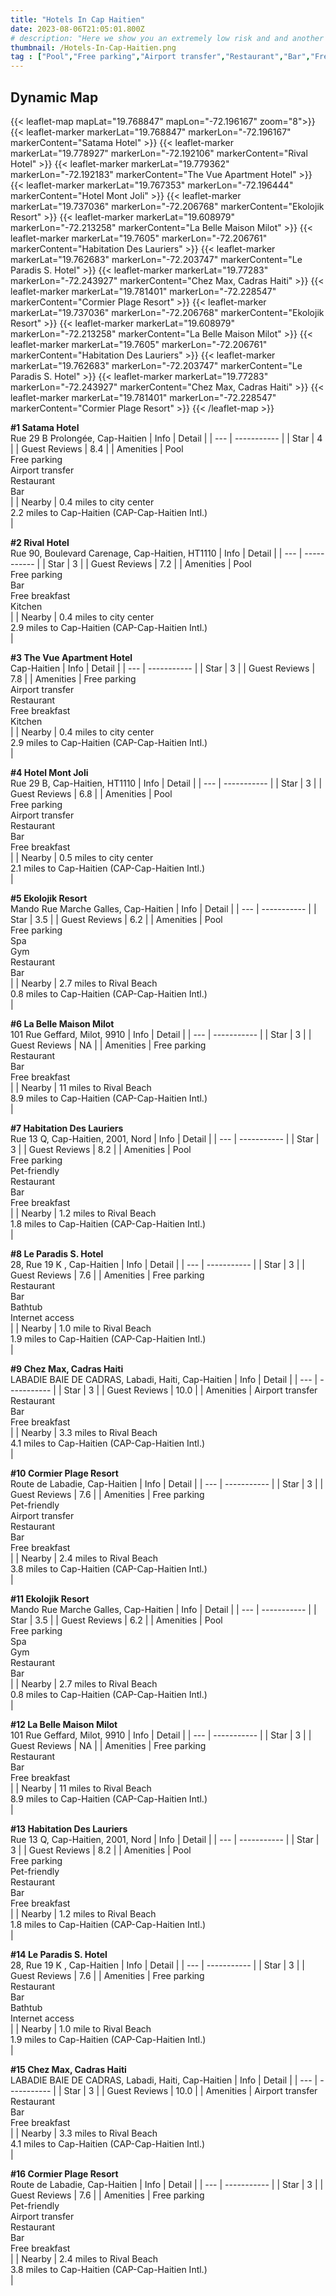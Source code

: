 ```yaml
---
title: "Hotels In Cap Haitien"
date: 2023-08-06T21:05:01.800Z
# description: "Here we show you an extremely low risk and and another medium risk approach to earn passive income "
thumbnail: /Hotels-In-Cap-Haitien.png
tag : ["Pool","Free parking","Airport transfer","Restaurant","Bar","Free breakfast","Kitchen","Spa","Gym","Pet-friendly","Bathtub","Internet access"]
---
```


## Dynamic Map
{{< leaflet-map  mapLat="19.768847" mapLon="-72.196167" zoom="8">}}
    {{< leaflet-marker markerLat="19.768847" markerLon="-72.196167" markerContent="Satama Hotel" >}}
    {{< leaflet-marker markerLat="19.778927" markerLon="-72.192106" markerContent="Rival Hotel" >}}
    {{< leaflet-marker markerLat="19.779362" markerLon="-72.192183" markerContent="The Vue Apartment Hotel" >}}
    {{< leaflet-marker markerLat="19.767353" markerLon="-72.196444" markerContent="Hotel Mont Joli" >}}
    {{< leaflet-marker markerLat="19.737036" markerLon="-72.206768" markerContent="Ekolojik Resort" >}}
    {{< leaflet-marker markerLat="19.608979" markerLon="-72.213258" markerContent="La Belle Maison Milot" >}}
    {{< leaflet-marker markerLat="19.7605" markerLon="-72.206761" markerContent="Habitation Des Lauriers" >}}
    {{< leaflet-marker markerLat="19.762683" markerLon="-72.203747" markerContent="Le Paradis S. Hotel" >}}
    {{< leaflet-marker markerLat="19.77283" markerLon="-72.243927" markerContent="Chez Max, Cadras Haiti" >}}
    {{< leaflet-marker markerLat="19.781401" markerLon="-72.228547" markerContent="Cormier Plage Resort" >}}
    {{< leaflet-marker markerLat="19.737036" markerLon="-72.206768" markerContent="Ekolojik Resort" >}}
    {{< leaflet-marker markerLat="19.608979" markerLon="-72.213258" markerContent="La Belle Maison Milot" >}}
    {{< leaflet-marker markerLat="19.7605" markerLon="-72.206761" markerContent="Habitation Des Lauriers" >}}
    {{< leaflet-marker markerLat="19.762683" markerLon="-72.203747" markerContent="Le Paradis S. Hotel" >}}
    {{< leaflet-marker markerLat="19.77283" markerLon="-72.243927" markerContent="Chez Max, Cadras Haiti" >}}
    {{< leaflet-marker markerLat="19.781401" markerLon="-72.228547" markerContent="Cormier Plage Resort" >}}
{{< /leaflet-map >}}


**#1 Satama Hotel**<br>Rue 29 B Prolongée, Cap-Haitien
| Info | Detail |
| --- | ----------- |
| Star | 4 |
| Guest Reviews | 8.4 |
| Amenities | Pool<br>Free parking<br>Airport transfer<br>Restaurant<br>Bar<br> |
| Nearby | 0.4 miles to city center<br>2.2 miles to Cap-Haitien (CAP-Cap-Haitien Intl.)<br> |

**#2 Rival Hotel**<br>Rue 90, Boulevard Carenage, Cap-Haitien, HT1110
| Info | Detail |
| --- | ----------- |
| Star | 3 |
| Guest Reviews | 7.2 |
| Amenities | Pool<br>Free parking<br>Bar<br>Free breakfast<br>Kitchen<br> |
| Nearby | 0.4 miles to city center<br>2.9 miles to Cap-Haitien (CAP-Cap-Haitien Intl.)<br> |

**#3 The Vue Apartment Hotel**<br>Cap-Haitien
| Info | Detail |
| --- | ----------- |
| Star | 3 |
| Guest Reviews | 7.8 |
| Amenities | Free parking<br>Airport transfer<br>Restaurant<br>Free breakfast<br>Kitchen<br> |
| Nearby | 0.4 miles to city center<br>2.9 miles to Cap-Haitien (CAP-Cap-Haitien Intl.)<br> |

**#4 Hotel Mont Joli**<br>Rue 29 B, Cap-Haitien, HT1110
| Info | Detail |
| --- | ----------- |
| Star | 3 |
| Guest Reviews | 6.8 |
| Amenities | Pool<br>Free parking<br>Airport transfer<br>Restaurant<br>Bar<br>Free breakfast<br> |
| Nearby | 0.5 miles to city center<br>2.1 miles to Cap-Haitien (CAP-Cap-Haitien Intl.)<br> |

**#5 Ekolojik Resort**<br>Mando Rue Marche Galles, Cap-Haitien
| Info | Detail |
| --- | ----------- |
| Star | 3.5 |
| Guest Reviews | 6.2 |
| Amenities | Pool<br>Free parking<br>Spa<br>Gym<br>Restaurant<br>Bar<br> |
| Nearby | 2.7 miles to Rival Beach<br>0.8 miles to Cap-Haitien (CAP-Cap-Haitien Intl.)<br> |

**#6 La Belle Maison Milot**<br>101 Rue Geffard, Milot, 9910
| Info | Detail |
| --- | ----------- |
| Star | 3 |
| Guest Reviews | NA |
| Amenities | Free parking<br>Restaurant<br>Bar<br>Free breakfast<br> |
| Nearby | 11 miles to Rival Beach<br>8.9 miles to Cap-Haitien (CAP-Cap-Haitien Intl.)<br> |

**#7 Habitation Des Lauriers**<br>Rue 13 Q, Cap-Haitien, 2001, Nord
| Info | Detail |
| --- | ----------- |
| Star | 3 |
| Guest Reviews | 8.2 |
| Amenities | Pool<br>Free parking<br>Pet-friendly<br>Restaurant<br>Bar<br>Free breakfast<br> |
| Nearby | 1.2 miles to Rival Beach<br>1.8 miles to Cap-Haitien (CAP-Cap-Haitien Intl.)<br> |

**#8 Le Paradis S. Hotel**<br>28, Rue 19 K , Cap-Haitien
| Info | Detail |
| --- | ----------- |
| Star | 3 |
| Guest Reviews | 7.6 |
| Amenities | Free parking<br>Restaurant<br>Bar<br>Bathtub<br>Internet access<br> |
| Nearby | 1.0 mile to Rival Beach<br>1.9 miles to Cap-Haitien (CAP-Cap-Haitien Intl.)<br> |

**#9 Chez Max, Cadras Haiti**<br>LABADIE BAIE DE CADRAS, Labadi, Haiti, Cap-Haitien
| Info | Detail |
| --- | ----------- |
| Star | 3 |
| Guest Reviews | 10.0 |
| Amenities | Airport transfer<br>Restaurant<br>Bar<br>Free breakfast<br> |
| Nearby | 3.3 miles to Rival Beach<br>4.1 miles to Cap-Haitien (CAP-Cap-Haitien Intl.)<br> |

**#10 Cormier Plage Resort**<br>Route de Labadie, Cap-Haitien
| Info | Detail |
| --- | ----------- |
| Star | 3 |
| Guest Reviews | 7.6 |
| Amenities | Free parking<br>Pet-friendly<br>Airport transfer<br>Restaurant<br>Bar<br>Free breakfast<br> |
| Nearby | 2.4 miles to Rival Beach<br>3.8 miles to Cap-Haitien (CAP-Cap-Haitien Intl.)<br> |

**#11 Ekolojik Resort**<br>Mando Rue Marche Galles, Cap-Haitien
| Info | Detail |
| --- | ----------- |
| Star | 3.5 |
| Guest Reviews | 6.2 |
| Amenities | Pool<br>Free parking<br>Spa<br>Gym<br>Restaurant<br>Bar<br> |
| Nearby | 2.7 miles to Rival Beach<br>0.8 miles to Cap-Haitien (CAP-Cap-Haitien Intl.)<br> |

**#12 La Belle Maison Milot**<br>101 Rue Geffard, Milot, 9910
| Info | Detail |
| --- | ----------- |
| Star | 3 |
| Guest Reviews | NA |
| Amenities | Free parking<br>Restaurant<br>Bar<br>Free breakfast<br> |
| Nearby | 11 miles to Rival Beach<br>8.9 miles to Cap-Haitien (CAP-Cap-Haitien Intl.)<br> |

**#13 Habitation Des Lauriers**<br>Rue 13 Q, Cap-Haitien, 2001, Nord
| Info | Detail |
| --- | ----------- |
| Star | 3 |
| Guest Reviews | 8.2 |
| Amenities | Pool<br>Free parking<br>Pet-friendly<br>Restaurant<br>Bar<br>Free breakfast<br> |
| Nearby | 1.2 miles to Rival Beach<br>1.8 miles to Cap-Haitien (CAP-Cap-Haitien Intl.)<br> |

**#14 Le Paradis S. Hotel**<br>28, Rue 19 K , Cap-Haitien
| Info | Detail |
| --- | ----------- |
| Star | 3 |
| Guest Reviews | 7.6 |
| Amenities | Free parking<br>Restaurant<br>Bar<br>Bathtub<br>Internet access<br> |
| Nearby | 1.0 mile to Rival Beach<br>1.9 miles to Cap-Haitien (CAP-Cap-Haitien Intl.)<br> |

**#15 Chez Max, Cadras Haiti**<br>LABADIE BAIE DE CADRAS, Labadi, Haiti, Cap-Haitien
| Info | Detail |
| --- | ----------- |
| Star | 3 |
| Guest Reviews | 10.0 |
| Amenities | Airport transfer<br>Restaurant<br>Bar<br>Free breakfast<br> |
| Nearby | 3.3 miles to Rival Beach<br>4.1 miles to Cap-Haitien (CAP-Cap-Haitien Intl.)<br> |

**#16 Cormier Plage Resort**<br>Route de Labadie, Cap-Haitien
| Info | Detail |
| --- | ----------- |
| Star | 3 |
| Guest Reviews | 7.6 |
| Amenities | Free parking<br>Pet-friendly<br>Airport transfer<br>Restaurant<br>Bar<br>Free breakfast<br> |
| Nearby | 2.4 miles to Rival Beach<br>3.8 miles to Cap-Haitien (CAP-Cap-Haitien Intl.)<br> |

